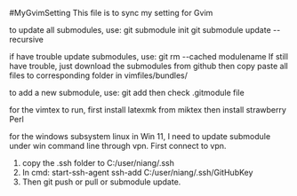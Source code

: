 #MyGvimSetting
This file is to sync my setting for Gvim

to update all submodules, use:
git submodule init
git submodule update --recursive

if have trouble update submodules, use:
git rm --cached modulename
If still have trouble, just download the submodules from github then copy paste all files to corresponding folder in vimfiles/bundles/

to add a new submodule, use:
git add <repo> <name>
then check .gitmodule file

for the vimtex to run,
first install latexmk from miktex
then install strawberry Perl


for the windows subsystem linux in Win 11, I need to update submodule under win command line through vpn.
First connect to vpn. 
1. copy the .ssh folder to C:/user/niang/.ssh
2.  In cmd:
        start-ssh-agent
        ssh-add C:/user/niang/.ssh/GitHubKey
3.  Then git push or pull or submodule update.
